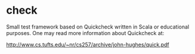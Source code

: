 # check

Small test framework based on Quickcheck written in Scala or educational purposes. One may read more information about Quickcheck at:

http://www.cs.tufts.edu/~nr/cs257/archive/john-hughes/quick.pdf

